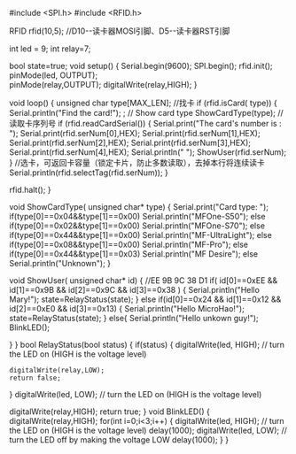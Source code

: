 #include <SPI.h>
#include <RFID.h> 

RFID rfid(10,5);   //D10--读卡器MOSI引脚、D5--读卡器RST引脚

int led = 9;
int relay=7;

bool state=true;
void setup()
{
  Serial.begin(9600);
  SPI.begin();
  rfid.init();
  pinMode(led, OUTPUT);  
  pinMode(relay,OUTPUT);
  digitalWrite(relay,HIGH);
}

void loop()
{
  unsigned char type[MAX_LEN];
  //找卡
  if (rfid.isCard( type)) {
    Serial.println("Find the card!"); 
    ;
    // Show card type
    ShowCardType(type);
    //读取卡序列号
    if (rfid.readCardSerial()) {
      Serial.print("The card's number is  : ");
      Serial.print(rfid.serNum[0],HEX);
      Serial.print(rfid.serNum[1],HEX);
      Serial.print(rfid.serNum[2],HEX);
      Serial.print(rfid.serNum[3],HEX);
      Serial.print(rfid.serNum[4],HEX);
      Serial.println(" ");
      ShowUser(rfid.serNum);
    }
    //选卡，可返回卡容量（锁定卡片，防止多数读取），去掉本行将连续读卡
    Serial.println(rfid.selectTag(rfid.serNum));
  }

  rfid.halt();
}

void ShowCardType( unsigned char* type)
{
  Serial.print("Card type: ");
  if(type[0]==0x04&&type[1]==0x00) 
    Serial.println("MFOne-S50");
  else if(type[0]==0x02&&type[1]==0x00)
    Serial.println("MFOne-S70");
  else if(type[0]==0x44&&type[1]==0x00)
    Serial.println("MF-UltraLight");
  else if(type[0]==0x08&&type[1]==0x00)
    Serial.println("MF-Pro");
  else if(type[0]==0x44&&type[1]==0x03)
    Serial.println("MF Desire");
  else
    Serial.println("Unknown");
}

void ShowUser( unsigned char* id)
{
  //EE 9B 9C 38 D1 
  if( id[0]==0xEE && id[1]==0x9B && id[2]==0x9C && id[3]==0x38 ) {
    Serial.println("Hello Mary!");
    state=RelayStatus(state);
  } 
  else if(id[0]==0x24 && id[1]==0x12 && id[2]==0xE0 && id[3]==0x13) {
    Serial.println("Hello MicroHao!");
    state=RelayStatus(state);
  }
  else{
    Serial.println("Hello unkown guy!");
    BlinkLED();

  }
}
bool RelayStatus(bool status)
{
  if(status)
  {
    digitalWrite(led, HIGH);   // turn the LED on (HIGH is the voltage level)

    digitalWrite(relay,LOW);
    return false;
  } 
  digitalWrite(led, LOW);   // turn the LED on (HIGH is the voltage level)

  digitalWrite(relay,HIGH);
  return true;
}
void BlinkLED()
{ 
  digitalWrite(relay,HIGH);
  for(int i=0;i<3;i++)
  {
    digitalWrite(led, HIGH);   // turn the LED on (HIGH is the voltage level)
    delay(1000); 
    digitalWrite(led, LOW);    // turn the LED off by making the voltage LOW
    delay(1000);
  } 
}